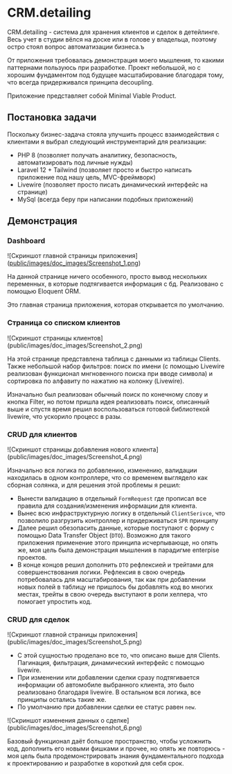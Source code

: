 # CRM.detailing

CRM.detailing - система для хранения клиентов и сделок в детейлинге. Весь учет в студии вёлся на доске или в голове у владельца, поэтому остро стоял вопрос автоматизации бизнеса.ъ

От приложения требовалась демонстрация моего мышления, то какими паттернами пользуюсь при разработке. Проект небольшой, но с хорошим фундаментом под будущее масштабирование благодаря тому, что всегда придерживался принципа decoupling.

Приложение представляет собой Minimal Viable Product. 
## Постановка задачи

Поскольку бизнес-задача стояла улучшить процесс взаимодействия с клиентами я выбрал следующий инструментарий для реализации:
- PHP 8 (позволяет получать аналитику, безопасность, автоматизировать под личные нужды)
- Laravel 12 + Tailwind (позволяет просто и быстро написать приложение под нашу цель, MVC-фреймворк)
- Livewire (позволяет просто писать динамический интерфейс на странице)
- MySql (всегда беру при написании подобных приложений)

## Демонстрация

### Dashboard

![Скриншот главной страницы приложения] ([public/images/doc_images/Screenshot_1.png](https://github.com/Gwend449/crm/blob/ae22bef087683d598bc2e0779fed867481ffdd82/Screenshot_1.png))

На данной странице ничего особенного, просто вывод нескольких переменных, в которые подтягивается информация с бд. Реализовано с помощью Eloquent ORM.

Это главная страница приложения, которая открывается по умолчанию.

### Страница со списком клиентов
![Скриншот страницы клиентов] (public/images/doc_images/Screenshot_2.png)

На этой странице представлена таблица с данными из таблицы Clients. Также небольшой набор фильтров: поиск по имени (с помощью Livewire реализован функционал мнгновенного поиска при вводе символа) и сортировка по алфавиту по нажатию на колонку (Livewire).

Изначально был реализован обычный поиск по конечному слову и кнопка Filter, но потом пришла идея реализовать поиск, описанный выше и спустя время решил воспользоваться готовой библиотекой livewire, что ускорило процесс в разы.

### CRUD для клиентов
![Скриншот страницы добавления нового клиента] (public/images/doc_images/Screenshot_4.png)

Изначально вся логика по добавлению, изменению, валидации находилась в одном контроллере, что со временем выглядело как сборная солянка, и для решения этой проблемы я решил:
- Вынести валидацию в отдельный `FormRequest` где прописал все правила для создания/изменения информации для клиента. 
- Вынес всю инфраструктурную логику в отдельный `ClientSerivce`, что позволило разгрузить контроллер и придерживаться `SPR` принципу
- Далее решил обезопасить данные, которые поступают с форму с помощью Data Transfer Object (`DTO`). Возможно для такого приложения применение этого принципа исчерпывающе, но опять же, моя цель была демонстрация мышления в парадигме enterpise проектов. 
- В конце концов решил дополнить `DTO` рефлексией и трейтами для совершенствования логики. Рефлексия в свою очередь потребовалась для масштабирования, так как при добавлении новых полей в таблицу не пришлось бы добавлять код во многих местах, трейты в свою очередь выступают в роли хелпера, что помогает упростить код.

### CRUD для сделок
![Скриншот главной страницы приложения] (public/images/doc_images/Screenshot_5.png)

- С этой сущностью проделано все то, что описано выше для Clients. Пагинация, фильтрация, динамический интерфейс с помощью livewire. 
- При изменении или добавлении сделки сразу подтягивается информации об автомобиле выбранного клиента, это было реализовано благодаря livewire. В остальном вся логика, все принципы остались такие же.
- По умолчанию при добавлении сделки ее статус равен `new`. 

![Скриншот изменения данных о сделке] (public/images/doc_images/Screenshot_6.png)


Базовый функционал даёт большое пространство, чтобы усложнить код, дополнить его новыми фишками и прочее, но опять же повторюсь - моя цель была продемонстрировать знания фундаментального подхода к проектированию и разработке в короткий для себя срок.
